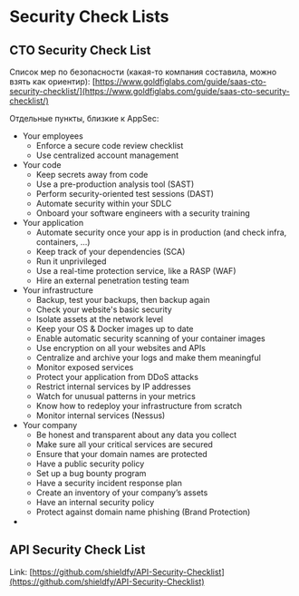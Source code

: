# Security Check Lists

## CTO Security Check List

Список мер по безопасности (какая-то компания составила, можно взять как ориентир): [https://www.goldfiglabs.com/guide/saas-cto-security-checklist/](https://www.goldfiglabs.com/guide/saas-cto-security-checklist/)

Отдельные пункты, близкие к AppSec:

* Your employees
  * Enforce a secure code review checklist
  * Use centralized account management
* Your code
  * Keep secrets away from code
  * Use a pre-production analysis tool (SAST)
  * Perform security-oriented test sessions (DAST)
  * Automate security within your SDLC
  * Onboard your software engineers with a security training
* Your application
  * Automate security once your app is in production (and check infra, containers, ...)
  * Keep track of your dependencies (SCA)
  * Run it unprivileged
  * Use a real-time protection service, like a RASP (WAF)
  * Hire an external penetration testing team
* Your infrastructure
  * Backup, test your backups, then backup again
  * Check your website's basic security
  * Isolate assets at the network level
  * Keep your OS & Docker images up to date
  * Enable automatic security scanning of your container images
  * Use encryption on all your websites and APIs
  * Centralize and archive your logs and make them meaningful
  * Monitor exposed services
  * Protect your application from DDoS attacks
  * Restrict internal services by IP addresses
  * Watch for unusual patterns in your metrics
  * Know how to redeploy your infrastructure from scratch
  * Monitor internal services (Nessus)
* Your company
  * Be honest and transparent about any data you collect
  * Make sure all your critical services are secured
  * Ensure that your domain names are protected
  * Have a public security policy
  * Set up a bug bounty program
  * Have a security incident response plan
  * Create an inventory of your company’s assets
  * Have an internal security policy
  * Protect against domain name phishing (Brand Protection)
*

## API Security Check List&#x20;

Link: [https://github.com/shieldfy/API-Security-Checklist](https://github.com/shieldfy/API-Security-Checklist)
